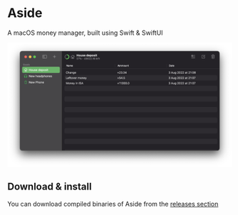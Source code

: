 # Aside
A macOS money manager, built using Swift &amp; SwiftUI

![Screenshot](.github/screenshot.png)

## Download & install
You can download compiled binaries of Aside from the [releases section](https://github.com/jackdevey/aside/releases)
